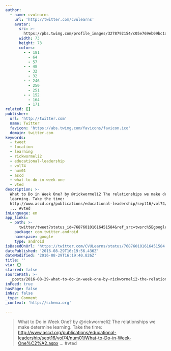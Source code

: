 ```yaml
---
author:
  - name: cvulearns
    url: 'http://twitter.com/cvulearns'
    avatar:
      src: >-
        https://pbs.twimg.com/profile_images/3278792154/c05e769eb09bc1d5304c2b89974a3ab8_bigger.jpeg
      width: 73
      height: 73
      colors:
        - - 181
          - 64
          - 57
        - - 48
          - 32
          - 32
        - - 246
          - 250
          - 251
        - - 152
          - 164
          - 171
related: []
publisher:
  url: 'http://twitter.com'
  name: Twitter
  favicon: 'https://abs.twimg.com/favicons/favicon.ico'
  domain: twitter.com
keywords:
  - tweet
  - location
  - learning
  - rickwormeli2
  - educational-leadership
  - vol74
  - num01
  - ascd
  - what-to-do-in-week-one
  - vted
description: >-
  What to Do in Week One? by @rickwormeli2 The relationships we make determine
  learning. Take the time:
  http://www.ascd.org/publications/educational-leadership/sept16/vol74/num01/What-to-Do-in-Week-One%C2%A2.aspx
  ... #vted
inLanguage: en
app_links:
  - path: >-
      twitter/tweet?status_id=768760101616451584&ref_src=twsrc%5Egoogle%7Ctwcamp%5Eandroidseo%7Ctwgr%5Estatus%7Ctwterm%5E768760101616451584
    package: com.twitter.android
    namespace: google
    type: android
isBasedOnUrl: 'https://twitter.com/CVULearns/status/768760101616451584'
datePublished: '2016-08-29T16:19:56.436Z'
dateModified: '2016-08-29T16:19:40.826Z'
title: ''
via: {}
starred: false
sourcePath: >-
  _posts/2016-08-29-what-to-do-in-week-one-by-rickwormeli2-the-relationships-w.md
inFeed: true
hasPage: false
inNav: false
_type: Comment
_context: 'http://schema.org'

---
```

> What to Do in Week One? by @rickwormeli2 The relationships we make determine learning. Take the time: http://www.ascd.org/publications/educational-leadership/sept16/vol74/num01/What-to-Do-in-Week-One%C2%A2.aspx ... \#vted